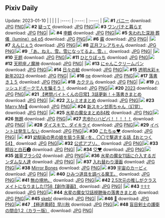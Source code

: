 ## Pixiv Daily
Update: 2023-01-10
|      |      |      |
| :----: | :----: | :----: |
|![](https://pixiv.microyu.workers.dev/c/240x480/img-master/img/2023/01/08/18/39/12/104348815_p0_master1200.jpg) **#1** [バニー](https://www.pixiv.net/artworks/104348815) download: [JPG](https://pixiv.microyu.workers.dev/img-original/img/2023/01/08/18/39/12/104348815_p0.jpg) [PNG](https://pixiv.microyu.workers.dev/img-original/img/2023/01/08/18/39/12/104348815_p0.png)|![](https://pixiv.microyu.workers.dev/c/240x480/img-master/img/2023/01/08/00/00/10/104327614_p0_master1200.jpg) **#2** [疑って](https://www.pixiv.net/artworks/104327614) download: [JPG](https://pixiv.microyu.workers.dev/img-original/img/2023/01/08/00/00/10/104327614_p0.jpg) [PNG](https://pixiv.microyu.workers.dev/img-original/img/2023/01/08/00/00/10/104327614_p0.png)|![](https://pixiv.microyu.workers.dev/c/240x480/img-master/img/2023/01/08/00/13/06/104328437_p0_master1200.jpg) **#3** [ワンパチと暮らす](https://www.pixiv.net/artworks/104328437) download: [JPG](https://pixiv.microyu.workers.dev/img-original/img/2023/01/08/00/13/06/104328437_p0.jpg) [PNG](https://pixiv.microyu.workers.dev/img-original/img/2023/01/08/00/13/06/104328437_p0.png)|
|![](https://pixiv.microyu.workers.dev/c/240x480/img-master/img/2023/01/08/01/37/06/104330950_p0_master1200.jpg) **#4** [申鶴](https://www.pixiv.net/artworks/104330950) download: [JPG](https://pixiv.microyu.workers.dev/img-original/img/2023/01/08/01/37/06/104330950_p0.jpg) [PNG](https://pixiv.microyu.workers.dev/img-original/img/2023/01/08/01/37/06/104330950_p0.png)|![](https://pixiv.microyu.workers.dev/c/240x480/img-master/img/2023/01/09/00/00/59/104359432_p0_master1200.jpg) **#5** [失われた深淵·葬儀（lumine）p4 p5](https://www.pixiv.net/artworks/104359432) download: [JPG](https://pixiv.microyu.workers.dev/img-original/img/2023/01/09/00/00/59/104359432_p0.jpg) [PNG](https://pixiv.microyu.workers.dev/img-original/img/2023/01/09/00/00/59/104359432_p0.png)|![](https://pixiv.microyu.workers.dev/c/240x480/img-master/img/2023/01/08/01/27/13/104330693_p0_master1200.jpg) **#6** [霰](https://www.pixiv.net/artworks/104330693) download: [JPG](https://pixiv.microyu.workers.dev/img-original/img/2023/01/08/01/27/13/104330693_p0.jpg) [PNG](https://pixiv.microyu.workers.dev/img-original/img/2023/01/08/01/27/13/104330693_p0.png)|
|![](https://pixiv.microyu.workers.dev/c/240x480/img-master/img/2023/01/09/21/34/55/104386085_p0_master1200.jpg) **#7** [えんじぇう](https://www.pixiv.net/artworks/104386085) download: [JPG](https://pixiv.microyu.workers.dev/img-original/img/2023/01/09/21/34/55/104386085_p0.jpg) [PNG](https://pixiv.microyu.workers.dev/img-original/img/2023/01/09/21/34/55/104386085_p0.png)|![](https://pixiv.microyu.workers.dev/c/240x480/img-master/img/2023/01/09/00/00/29/104359325_p0_master1200.jpg) **#8** [正月フレアちゃん](https://www.pixiv.net/artworks/104359325) download: [JPG](https://pixiv.microyu.workers.dev/img-original/img/2023/01/09/00/00/29/104359325_p0.jpg) [PNG](https://pixiv.microyu.workers.dev/img-original/img/2023/01/09/00/00/29/104359325_p0.png)|![](https://pixiv.microyu.workers.dev/c/240x480/img-master/img/2023/01/09/08/04/19/104367678_p0_master1200.jpg) **#9** [「あ、ねえ、雪。雪になってるよ。雪。」](https://www.pixiv.net/artworks/104367678) download: [JPG](https://pixiv.microyu.workers.dev/img-original/img/2023/01/09/08/04/19/104367678_p0.jpg) [PNG](https://pixiv.microyu.workers.dev/img-original/img/2023/01/09/08/04/19/104367678_p0.png)|
|![](https://pixiv.microyu.workers.dev/c/240x480/img-master/img/2023/01/08/01/13/25/104330337_p0_master1200.jpg) **#10** [无题](https://www.pixiv.net/artworks/104330337) download: [JPG](https://pixiv.microyu.workers.dev/img-original/img/2023/01/08/01/13/25/104330337_p0.jpg) [PNG](https://pixiv.microyu.workers.dev/img-original/img/2023/01/08/01/13/25/104330337_p0.png)|![](https://pixiv.microyu.workers.dev/c/240x480/img-master/img/2023/01/08/00/02/31/104327974_p0_master1200.jpg) **#11** [ひとりぼっち](https://www.pixiv.net/artworks/104327974) download: [JPG](https://pixiv.microyu.workers.dev/img-original/img/2023/01/08/00/02/31/104327974_p0.jpg) [PNG](https://pixiv.microyu.workers.dev/img-original/img/2023/01/08/00/02/31/104327974_p0.png)|![](https://pixiv.microyu.workers.dev/c/240x480/img-master/img/2023/01/09/00/00/30/104359329_p0_master1200.jpg) **#12** [天秤座ノ魔神](https://www.pixiv.net/artworks/104359329) download: [JPG](https://pixiv.microyu.workers.dev/img-original/img/2023/01/09/00/00/30/104359329_p0.jpg) [PNG](https://pixiv.microyu.workers.dev/img-original/img/2023/01/09/00/00/30/104359329_p0.png)|
|![](https://pixiv.microyu.workers.dev/c/240x480/img-master/img/2023/01/08/20/30/02/104352019_p0_master1200.jpg) **#13** [にゃんこクリームパン](https://www.pixiv.net/artworks/104352019) download: [JPG](https://pixiv.microyu.workers.dev/img-original/img/2023/01/08/20/30/02/104352019_p0.jpg) [PNG](https://pixiv.microyu.workers.dev/img-original/img/2023/01/08/20/30/02/104352019_p0.png)|![](https://pixiv.microyu.workers.dev/c/240x480/img-master/img/2023/01/09/07/30/04/104367291_p0_master1200.jpg) **#14** [日々の絵](https://www.pixiv.net/artworks/104367291) download: [JPG](https://pixiv.microyu.workers.dev/img-original/img/2023/01/09/07/30/04/104367291_p0.jpg) [PNG](https://pixiv.microyu.workers.dev/img-original/img/2023/01/09/07/30/04/104367291_p0.png)|![](https://pixiv.microyu.workers.dev/c/240x480/img-master/img/2023/01/08/00/00/40/104327754_p0_master1200.jpg) **#15** [透明水彩＊新年2023](https://www.pixiv.net/artworks/104327754) download: [JPG](https://pixiv.microyu.workers.dev/img-original/img/2023/01/08/00/00/40/104327754_p0.jpg) [PNG](https://pixiv.microyu.workers.dev/img-original/img/2023/01/08/00/00/40/104327754_p0.png)|
|![](https://pixiv.microyu.workers.dev/c/240x480/img-master/img/2023/01/08/00/00/36/104327738_p0_master1200.jpg) **#16** [ne](https://www.pixiv.net/artworks/104327738) download: [JPG](https://pixiv.microyu.workers.dev/img-original/img/2023/01/08/00/00/36/104327738_p0.jpg) [PNG](https://pixiv.microyu.workers.dev/img-original/img/2023/01/08/00/00/36/104327738_p0.png)|![](https://pixiv.microyu.workers.dev/c/240x480/img-master/img/2023/01/08/00/01/53/104327925_p0_master1200.jpg) **#17** [落書き１５](https://www.pixiv.net/artworks/104327925) download: [JPG](https://pixiv.microyu.workers.dev/img-original/img/2023/01/08/00/01/53/104327925_p0.jpg) [PNG](https://pixiv.microyu.workers.dev/img-original/img/2023/01/08/00/01/53/104327925_p0.png)|![](https://pixiv.microyu.workers.dev/c/240x480/img-master/img/2023/01/09/20/30/01/104383812_p0_master1200.jpg) **#18** [カクテル](https://www.pixiv.net/artworks/104383812) download: [JPG](https://pixiv.microyu.workers.dev/img-original/img/2023/01/09/20/30/01/104383812_p0.jpg) [PNG](https://pixiv.microyu.workers.dev/img-original/img/2023/01/09/20/30/01/104383812_p0.png)|
|![](https://pixiv.microyu.workers.dev/c/240x480/img-master/img/2023/01/08/17/40/32/104347159_p0_master1200.jpg) **#19** [ハッシュドポークで人を騙そう！](https://www.pixiv.net/artworks/104347159) download: [JPG](https://pixiv.microyu.workers.dev/img-original/img/2023/01/08/17/40/32/104347159_p0.jpg) [PNG](https://pixiv.microyu.workers.dev/img-original/img/2023/01/08/17/40/32/104347159_p0.png)|![](https://pixiv.microyu.workers.dev/c/240x480/img-master/img/2023/01/08/00/04/19/104328069_p0_master1200.jpg) **#20** [2023](https://www.pixiv.net/artworks/104328069) download: [JPG](https://pixiv.microyu.workers.dev/img-original/img/2023/01/08/00/04/19/104328069_p0.jpg) [PNG](https://pixiv.microyu.workers.dev/img-original/img/2023/01/08/00/04/19/104328069_p0.png)|![](https://pixiv.microyu.workers.dev/c/240x480/img-master/img/2023/01/08/12/00/19/104339692_p0_master1200.jpg) **#21** [【拷問バイトくんの日常】3話更新！＋落書きまとめ](https://www.pixiv.net/artworks/104339692) download: [JPG](https://pixiv.microyu.workers.dev/img-original/img/2023/01/08/12/00/19/104339692_p0.jpg) [PNG](https://pixiv.microyu.workers.dev/img-original/img/2023/01/08/12/00/19/104339692_p0.png)|
|![](https://pixiv.microyu.workers.dev/c/240x480/img-master/img/2023/01/09/00/02/12/104359556_p0_master1200.jpg) **#22** [スレミオまとめ](https://www.pixiv.net/artworks/104359556) download: [JPG](https://pixiv.microyu.workers.dev/img-original/img/2023/01/09/00/02/12/104359556_p0.jpg) [PNG](https://pixiv.microyu.workers.dev/img-original/img/2023/01/09/00/02/12/104359556_p0.png)|![](https://pixiv.microyu.workers.dev/c/240x480/img-master/img/2023/01/08/11/20/10/104338887_p0_master1200.jpg) **#23** [Marry Me💍](https://www.pixiv.net/artworks/104338887) download: [JPG](https://pixiv.microyu.workers.dev/img-original/img/2023/01/08/11/20/10/104338887_p0.jpg) [PNG](https://pixiv.microyu.workers.dev/img-original/img/2023/01/08/11/20/10/104338887_p0.png)|![](https://pixiv.microyu.workers.dev/c/240x480/img-master/img/2023/01/08/22/27/03/104355899_p0_master1200.jpg) **#24** [新スキン甘雨ちゃん（幻覚）](https://www.pixiv.net/artworks/104355899) download: [JPG](https://pixiv.microyu.workers.dev/img-original/img/2023/01/08/22/27/03/104355899_p0.jpg) [PNG](https://pixiv.microyu.workers.dev/img-original/img/2023/01/08/22/27/03/104355899_p0.png)|
|![](https://pixiv.microyu.workers.dev/c/240x480/img-master/img/2023/01/08/15/11/30/104343649_p0_master1200.jpg) **#25** [水星の魔女まとめ84枚](https://www.pixiv.net/artworks/104343649) download: [JPG](https://pixiv.microyu.workers.dev/img-original/img/2023/01/08/15/11/30/104343649_p0.jpg) [PNG](https://pixiv.microyu.workers.dev/img-original/img/2023/01/08/15/11/30/104343649_p0.png)|![](https://pixiv.microyu.workers.dev/c/240x480/img-master/img/2023/01/09/16/11/04/104376499_p0_master1200.jpg) **#26** [無題](https://www.pixiv.net/artworks/104376499) download: [JPG](https://pixiv.microyu.workers.dev/img-original/img/2023/01/09/16/11/04/104376499_p0.jpg) [PNG](https://pixiv.microyu.workers.dev/img-original/img/2023/01/09/16/11/04/104376499_p0.png)|![](https://pixiv.microyu.workers.dev/c/240x480/img-master/img/2023/01/08/00/02/47/104327999_p0_master1200.jpg) **#27** [志歩ﾁｬﾝハピバ！！！！！](https://www.pixiv.net/artworks/104327999) download: [JPG](https://pixiv.microyu.workers.dev/img-original/img/2023/01/08/00/02/47/104327999_p0.jpg) [PNG](https://pixiv.microyu.workers.dev/img-original/img/2023/01/08/00/02/47/104327999_p0.png)|
|![](https://pixiv.microyu.workers.dev/c/240x480/img-master/img/2023/01/08/00/55/43/104329817_p0_master1200.jpg) **#28** [ダイスキで、ダイキライ](https://www.pixiv.net/artworks/104329817) download: [JPG](https://pixiv.microyu.workers.dev/img-original/img/2023/01/08/00/55/43/104329817_p0.jpg) [PNG](https://pixiv.microyu.workers.dev/img-original/img/2023/01/08/00/55/43/104329817_p0.png)|![](https://pixiv.microyu.workers.dev/c/240x480/img-master/img/2023/01/08/00/17/10/104328590_p0_master1200.jpg) **#29** [イベントは発生しない](https://www.pixiv.net/artworks/104328590) download: [JPG](https://pixiv.microyu.workers.dev/img-original/img/2023/01/08/00/17/10/104328590_p0.jpg) [PNG](https://pixiv.microyu.workers.dev/img-original/img/2023/01/08/00/17/10/104328590_p0.png)|![](https://pixiv.microyu.workers.dev/c/240x480/img-master/img/2023/01/08/18/42/32/104348886_p0_master1200.jpg) **#30** [こたちゅ❤︎](https://www.pixiv.net/artworks/104348886) download: [JPG](https://pixiv.microyu.workers.dev/img-original/img/2023/01/08/18/42/32/104348886_p0.jpg) [PNG](https://pixiv.microyu.workers.dev/img-original/img/2023/01/08/18/42/32/104348886_p0.png)|
|![](https://pixiv.microyu.workers.dev/c/240x480/img-master/img/2023/01/09/11/30/06/104370707_p0_master1200.jpg) **#31** [幼馴染の男の娘を狙う先輩♂を、〇〇で撃退する話【おとつく54】](https://www.pixiv.net/artworks/104370707) download: [JPG](https://pixiv.microyu.workers.dev/img-original/img/2023/01/09/11/30/06/104370707_p0.jpg) [PNG](https://pixiv.microyu.workers.dev/img-original/img/2023/01/09/11/30/06/104370707_p0.png)|![](https://pixiv.microyu.workers.dev/c/240x480/img-master/img/2023/01/08/13/17/47/104341313_p0_master1200.jpg) **#32** [公式アプリ。](https://www.pixiv.net/artworks/104341313) download: [JPG](https://pixiv.microyu.workers.dev/img-original/img/2023/01/08/13/17/47/104341313_p0.jpg) [PNG](https://pixiv.microyu.workers.dev/img-original/img/2023/01/08/13/17/47/104341313_p0.png)|![](https://pixiv.microyu.workers.dev/c/240x480/img-master/img/2023/01/08/11/25/31/104338978_p0_master1200.jpg) **#33** [桐谷と白石❷](https://www.pixiv.net/artworks/104338978) download: [JPG](https://pixiv.microyu.workers.dev/img-original/img/2023/01/08/11/25/31/104338978_p0.jpg) [PNG](https://pixiv.microyu.workers.dev/img-original/img/2023/01/08/11/25/31/104338978_p0.png)|
|![](https://pixiv.microyu.workers.dev/c/240x480/img-master/img/2023/01/08/19/43/14/104350580_p0_master1200.jpg) **#34** [♡♥](https://www.pixiv.net/artworks/104350580) download: [JPG](https://pixiv.microyu.workers.dev/img-original/img/2023/01/08/19/43/14/104350580_p0.jpg) [PNG](https://pixiv.microyu.workers.dev/img-original/img/2023/01/08/19/43/14/104350580_p0.png)|![](https://pixiv.microyu.workers.dev/c/240x480/img-master/img/2023/01/08/05/00/03/104334228_p0_master1200.jpg) **#35** [雑草ブラシ02](https://www.pixiv.net/artworks/104334228) download: [JPG](https://pixiv.microyu.workers.dev/img-original/img/2023/01/08/05/00/03/104334228_p0.jpg) [PNG](https://pixiv.microyu.workers.dev/img-original/img/2023/01/08/05/00/03/104334228_p0.png)|![](https://pixiv.microyu.workers.dev/c/240x480/img-master/img/2023/01/08/01/32/35/104327749_p0_master1200.jpg) **#36** [水星の魔女11話に介入するガンダムな人達](https://www.pixiv.net/artworks/104327749) download: [JPG](https://pixiv.microyu.workers.dev/img-original/img/2023/01/08/01/32/35/104327749_p0.jpg) [PNG](https://pixiv.microyu.workers.dev/img-original/img/2023/01/08/01/32/35/104327749_p0.png)|
|![](https://pixiv.microyu.workers.dev/c/240x480/img-master/img/2023/01/09/09/12/56/104368462_p0_master1200.jpg) **#37** [入れ替わり漫画](https://www.pixiv.net/artworks/104368462) download: [JPG](https://pixiv.microyu.workers.dev/img-original/img/2023/01/09/09/12/56/104368462_p0.jpg) [PNG](https://pixiv.microyu.workers.dev/img-original/img/2023/01/09/09/12/56/104368462_p0.png)|![](https://pixiv.microyu.workers.dev/c/240x480/img-master/img/2023/01/09/00/00/05/104359214_p0_master1200.jpg) **#38** [Mirror Bones](https://www.pixiv.net/artworks/104359214) download: [JPG](https://pixiv.microyu.workers.dev/img-original/img/2023/01/09/00/00/05/104359214_p0.jpg) [PNG](https://pixiv.microyu.workers.dev/img-original/img/2023/01/09/00/00/05/104359214_p0.png)|![](https://pixiv.microyu.workers.dev/c/240x480/img-master/img/2023/01/08/16/34/50/104345535_p0_master1200.jpg) **#39** [宇宙のカービィ](https://www.pixiv.net/artworks/104345535) download: [JPG](https://pixiv.microyu.workers.dev/img-original/img/2023/01/08/16/34/50/104345535_p0.jpg) [PNG](https://pixiv.microyu.workers.dev/img-original/img/2023/01/08/16/34/50/104345535_p0.png)|
|![](https://pixiv.microyu.workers.dev/c/240x480/img-master/img/2023/01/09/02/48/10/104364065_p0_master1200.jpg) **#40** [ひみつ道具を調べる魔王。](https://www.pixiv.net/artworks/104364065) download: [JPG](https://pixiv.microyu.workers.dev/img-original/img/2023/01/09/02/48/10/104364065_p0.jpg) [PNG](https://pixiv.microyu.workers.dev/img-original/img/2023/01/09/02/48/10/104364065_p0.png)|![](https://pixiv.microyu.workers.dev/c/240x480/img-master/img/2023/01/08/00/26/20/104328219_p0_master1200.jpg) **#41** [無の境地。](https://www.pixiv.net/artworks/104328219) download: [JPG](https://pixiv.microyu.workers.dev/img-original/img/2023/01/08/00/26/20/104328219_p0.jpg) [PNG](https://pixiv.microyu.workers.dev/img-original/img/2023/01/08/00/26/20/104328219_p0.png)|![](https://pixiv.microyu.workers.dev/c/240x480/img-master/img/2023/01/09/00/05/38/104359735_p0_master1200.jpg) **#42** [2.5次元の推しがクラスメイトになりました!?58【創作漫画】](https://www.pixiv.net/artworks/104359735) download: [JPG](https://pixiv.microyu.workers.dev/img-original/img/2023/01/09/00/05/38/104359735_p0.jpg) [PNG](https://pixiv.microyu.workers.dev/img-original/img/2023/01/09/00/05/38/104359735_p0.png)|
|![](https://pixiv.microyu.workers.dev/c/240x480/img-master/img/2023/01/08/01/01/21/104330023_p0_master1200.jpg) **#43** [☥☥☥](https://www.pixiv.net/artworks/104330023) download: [JPG](https://pixiv.microyu.workers.dev/img-original/img/2023/01/08/01/01/21/104330023_p0.jpg) [PNG](https://pixiv.microyu.workers.dev/img-original/img/2023/01/08/01/01/21/104330023_p0.png)|![](https://pixiv.microyu.workers.dev/c/240x480/img-master/img/2023/01/09/22/45/51/104388588_p0_master1200.jpg) **#44** [水星の魔女12話視聴後の落書きまとめ](https://www.pixiv.net/artworks/104388588) download: [JPG](https://pixiv.microyu.workers.dev/img-original/img/2023/01/09/22/45/51/104388588_p0.jpg) [PNG](https://pixiv.microyu.workers.dev/img-original/img/2023/01/09/22/45/51/104388588_p0.png)|![](https://pixiv.microyu.workers.dev/c/240x480/img-master/img/2023/01/08/11/12/40/104338751_p0_master1200.jpg) **#45** [skeb!](https://www.pixiv.net/artworks/104338751) download: [JPG](https://pixiv.microyu.workers.dev/img-original/img/2023/01/08/11/12/40/104338751_p0.jpg) [PNG](https://pixiv.microyu.workers.dev/img-original/img/2023/01/08/11/12/40/104338751_p0.png)|
|![](https://pixiv.microyu.workers.dev/c/240x480/img-master/img/2023/01/08/00/00/26/104327691_p0_master1200.jpg) **#46** [🐠](https://www.pixiv.net/artworks/104327691) download: [JPG](https://pixiv.microyu.workers.dev/img-original/img/2023/01/08/00/00/26/104327691_p0.jpg) [PNG](https://pixiv.microyu.workers.dev/img-original/img/2023/01/08/00/00/26/104327691_p0.png)|![](https://pixiv.microyu.workers.dev/c/240x480/img-master/img/2023/01/08/00/27/34/104328926_p0_master1200.jpg) **#47** [【極道畫師】早川秋](https://www.pixiv.net/artworks/104328926) download: [JPG](https://pixiv.microyu.workers.dev/img-original/img/2023/01/08/00/27/34/104328926_p0.jpg) [PNG](https://pixiv.microyu.workers.dev/img-original/img/2023/01/08/00/27/34/104328926_p0.png)|![](https://pixiv.microyu.workers.dev/c/240x480/img-master/img/2023/01/08/11/48/22/104339408_p0_master1200.jpg) **#48** [盲目剣士の護衛の間合1,2（カラー版）](https://www.pixiv.net/artworks/104339408) download: [JPG](https://pixiv.microyu.workers.dev/img-original/img/2023/01/08/11/48/22/104339408_p0.jpg) [PNG](https://pixiv.microyu.workers.dev/img-original/img/2023/01/08/11/48/22/104339408_p0.png)|
